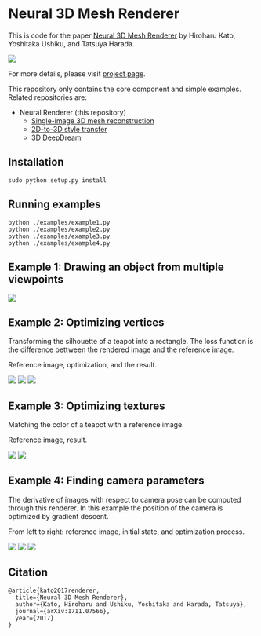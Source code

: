 # Neural 3D Mesh Renderer

This is code for the paper [Neural 3D Mesh Renderer](http://hiroharu-kato.com/projects_en/neural_renderer.html) by Hiroharu Kato, Yoshitaka Ushiku, and Tatsuya Harada.

![](http://hiroharu-kato.com/assets/img/neural_renderer/thumbnail_en.png)

For more details, please visit [project page](http://hiroharu-kato.com/projects_en/neural_renderer.html).

This repository only contains the core component and simple examples. Related repositories are:

* Neural Renderer (this repository)
    * [Single-image 3D mesh reconstruction](https://github.com/hiroharu-kato/mesh_reconstruction)
    * [2D-to-3D style transfer](https://github.com/hiroharu-kato/style_transfer_3d)
    * [3D DeepDream](https://github.com/hiroharu-kato/deep_dream_3d)

## Installation
```
sudo python setup.py install
```

## Running examples
```
python ./examples/example1.py
python ./examples/example2.py
python ./examples/example3.py
python ./examples/example4.py
```


## Example 1: Drawing an object from multiple viewpoints

![](https://raw.githubusercontent.com/hiroharu-kato/neural_renderer/master/examples/data/example1.gif)

## Example 2: Optimizing vertices

Transforming the silhouette of a teapot into a rectangle. The loss function is the difference bettween the rendered image and the reference image.

Reference image, optimization, and the result.

![](https://raw.githubusercontent.com/hiroharu-kato/neural_renderer/master/examples/data/example2_ref.png) ![](https://raw.githubusercontent.com/hiroharu-kato/neural_renderer/master/examples/data/example2_optimization.gif) ![](https://raw.githubusercontent.com/hiroharu-kato/neural_renderer/master/examples/data/example2_result.gif)

## Example 3: Optimizing textures

Matching the color of a teapot with a reference image.

Reference image, result.

![](https://raw.githubusercontent.com/hiroharu-kato/neural_renderer/master/examples/data/example3_ref.png) ![](https://raw.githubusercontent.com/hiroharu-kato/neural_renderer/master/examples/data/example3_result.gif)

## Example 4: Finding camera parameters

The derivative of images with respect to camera pose can be computed through this renderer. In this example the position of the camera is optimized by gradient descent.

From left to right: reference image, initial state, and optimization process.

![](https://raw.githubusercontent.com/hiroharu-kato/neural_renderer/master/examples/data/example4_ref.png) ![](https://raw.githubusercontent.com/hiroharu-kato/neural_renderer/master/examples/data/example4_init.png) ![](https://raw.githubusercontent.com/hiroharu-kato/neural_renderer/master/examples/data/example4_result.gif)


## Citation

```
@article{kato2017renderer,
  title={Neural 3D Mesh Renderer},
  author={Kato, Hiroharu and Ushiku, Yoshitaka and Harada, Tatsuya},
  journal={arXiv:1711.07566},
  year={2017}
}
```
